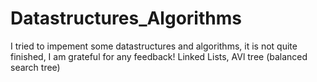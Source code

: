 # Datastructures_Algorithms
I tried to impement some datastructures and algorithms, it is not quite finished, I am grateful for any feedback!
Linked Lists, AVl tree (balanced search tree)
